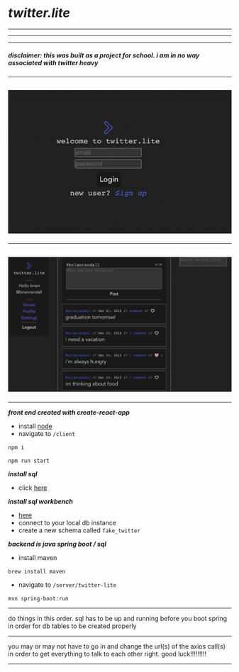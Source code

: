 # _twitter.lite_ #
---
----

---
##### **_disclaimer: this was built as a project for school. i am in no way associated with twitter heavy_** #####

---

![login](readme_img/login.png)
----
----
![home](readme_img/home.png)
----
----

**_front end created with create-react-app_**


- install [node](https://nodejs.org/en/download/)
- navigate to ```/client```

```
npm i
```

```
npm run start
```

**_install sql_**

- click [here](https://dev.mysql.com/downloads/mysql/)

**_install sql workbench_**

- [here](https://dev.mysql.com/downloads/workbench/)
- connect to your local db instance
- create a new schema called ```fake_twitter```

**_backend is java spring boot / sql_**

- install maven

```
brew install maven
```

- navigate to ```/server/twitter-lite```

```
mvn spring-boot:run
```
 
***

do things in this order. sql has to be up and running before you boot spring in order for db tables to be created properly

***

you may or may not have to go in and change the url(s) of the axios call(s) in order to get everything to talk to each other right. good luck!!!!!!!!!

***
